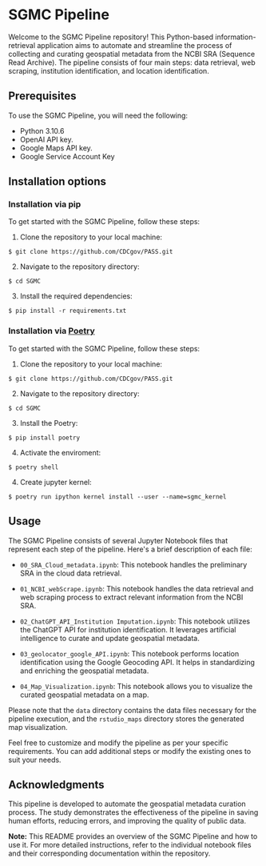 # SGMC Pipeline

Welcome to the SGMC Pipeline repository! This Python-based information-retrieval application aims to automate and streamline the process of collecting and curating geospatial metadata from the NCBI SRA (Sequence Read Archive). The pipeline consists of four main steps: data retrieval, web scraping, institution identification, and location identification.

## Prerequisites

To use the SGMC Pipeline, you will need the following:

- Python 3.10.6
- OpenAI API key.
- Google Maps API key.
- Google Service Account Key

## Installation options

### **Installation via pip**

To get started with the SGMC Pipeline, follow these steps:

1. Clone the repository to your local machine:

```shell
$ git clone https://github.com/CDCgov/PASS.git
```

2. Navigate to the repository directory:

```shell
$ cd SGMC
```

3. Install the required dependencies:

```shell
$ pip install -r requirements.txt
```
### **Installation via [Poetry](https://python-poetry.org/docs/basic-usage/)**

To get started with the SGMC Pipeline, follow these steps:

1. Clone the repository to your local machine:

```shell
$ git clone https://github.com/CDCgov/PASS.git
```

2. Navigate to the repository directory:

```shell
$ cd SGMC
```

3. Install the Poetry:

```shell
$ pip install poetry
```
4. Activate the enviroment:

```shell
$ poetry shell
```

4. Create jupyter kernel:

```shell
$ poetry run ipython kernel install --user --name=sgmc_kernel
```
## Usage

The SGMC Pipeline consists of several Jupyter Notebook files that represent each step of the pipeline. Here's a brief description of each file:

- `00_SRA_Cloud_metadata.ipynb`: This notebook handles the preliminary SRA in the cloud data retrieval.

- `01_NCBI_webScrape.ipynb`: This notebook handles the data retrieval and web scraping process to extract relevant information from the NCBI SRA.

- `02_ChatGPT_API_Institution Imputation.ipynb`: This notebook utilizes the ChatGPT API for institution identification. It leverages artificial intelligence to curate and update geospatial metadata.

- `03_geolocator_google_API.ipynb`: This notebook performs location identification using the Google Geocoding API. It helps in standardizing and enriching the geospatial metadata.

- `04_Map_Visualization.ipynb`: This notebook allows you to visualize the curated geospatial metadata on a map.

Please note that the `data` directory contains the data files necessary for the pipeline execution, and the `rstudio_maps` directory stores the generated map visualization.

Feel free to customize and modify the pipeline as per your specific requirements. You can add additional steps or modify the existing ones to suit your needs.

## Acknowledgments

This pipeline is developed to automate the geospatial metadata curation process. The study demonstrates the effectiveness of the pipeline in saving human efforts, reducing errors, and improving the quality of public data.

**Note:** This README provides an overview of the SGMC Pipeline and how to use it. For more detailed instructions, refer to the individual notebook files and their corresponding documentation within the repository.